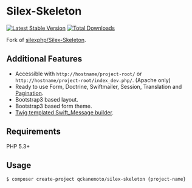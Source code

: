 # Silex-Skeleton

[![Latest Stable Version](https://poser.pugx.org/qckanemoto/silex-skeleton/v/stable.svg)](https://packagist.org/packages/qckanemoto/silex-skeleton)
[![Total Downloads](https://poser.pugx.org/qckanemoto/silex-skeleton/downloads.svg)](https://packagist.org/packages/qckanemoto/silex-skeleton)

Fork of [silexphp/Silex-Skeleton](https://github.com/silexphp/Silex-Skeleton).

## Additional Features

* Accessible with `http://hostname/project-root/` or `http://hostname/project-root/index_dev.php/`. (Apache only)
* Ready to use Form, Doctrine, Swiftmailer, Session, Translation and [Pagination](https://github.com/qckanemoto/PaginationServiceProvider).
* Bootstrap3 based layout.
* Bootstrap3 based form theme.
* [Twig templated Swift_Message builder](https://github.com/qckanemoto/TwiggedSwiftMessageServiceProvider).

## Requirements

PHP 5.3+

## Usage

```bash
$ composer create-project qckanemoto/silex-skeleton {project-name}
```
